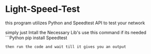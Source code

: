 # Light-Speed-Test
this program utilizes Python and Speedtest API to test your network

simply just Intall the Necessary Lib's 
use this command if its needed ```Python
pip install Speedtest
```
then run the code and wait till it gives you an output 
